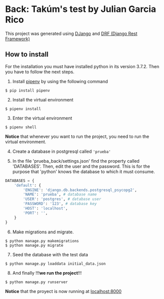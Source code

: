 # Back: Takúm's test by Julian Garcia Rico


This project was generated using [DJango](https://www.djangoproject.com/) and [DRF (Django Rest Framework)](https://www.django-rest-framework.org/)

## How to install

For the installation you must have installed python in its version 3.7.2. Then you have to follow the next steps.

1. Install [pipenv](pipenv.readthedocs.io/en/latest/) by using the following command

```
$ pip install pipenv
```

2. Install the virtual environment

```
$ pipenv install
```

3. Enter the virtual environment

```
$ pipenv shell
```

**Notice** that whenever you want to run the project, you need to run the virtual environment.

4. Create a database in postgresql called `'prueba'`

5. In the file 'prueba_back/settings.json' find the property called 'DATABASES'. Then, edit the user and the password. This is for the purpose that 'python' knows the database to which it must consume.

```python
DATABASES = {
    'default': {
        'ENGINE': 'django.db.backends.postgresql_psycopg2',
        'NAME': 'prueba', # database name
        'USER': 'postgres', # database user
        'PASSWORD': '123', # database key
        'HOST': 'localhost',
        'PORT': '',
    }
}
```

6. Make  migrations and migrate.

```
$ python manage.py makemigrations
$ python manage.py migrate
```

7. Seed the database with the test data

```
$ python manage.py loaddata initial_data.json
```

8. And finally !!!**we run the project**!!!

```
$ python manage.py runserver
```

**Notice** that the proyect is now running at [localhost:8000](http://localhost:8000)

